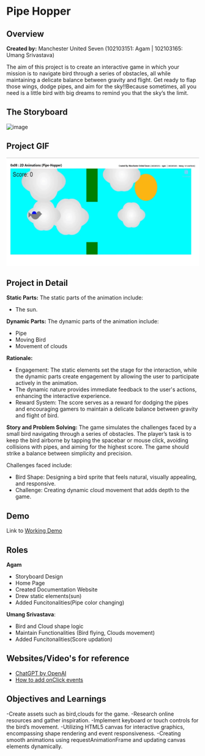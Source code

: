 # Pipe Hopper


## Overview
**Created by:** Manchester United Seven (102103151: Agam | 102103165: Umang Srivastava)

The aim of this project is to create an interactive game in which your mission is to navigate bird through a series of obstacles, all while maintaining a delicate balance between gravity and flight. Get ready to flap those wings, dodge pipes, and aim for the sky!!Because sometimes, all you need is a little bird with big dreams to remind you that the sky’s the limit.

## The Storyboard
![image](https://github.com/D-Agam/2D-Animation-Pipe-Hopper-/assets/108125757/b68d9eb1-f855-4b05-81fc-611b0df3744a)

## Project GIF
![GIF](CG_Demo.gif)

## Project in Detail

**Static Parts:** 
The static parts of the animation include:
- The sun.

**Dynamic Parts:** 
The dynamic parts of the animation include:
- Pipe
- Moving Bird
- Movement of clouds 

**Rationale:**
- Engagement: The static elements set the stage for the 
interaction, while the dynamic parts create engagement 
by allowing the user to participate actively in the animation.
- The dynamic nature provides immediate feedback
to the user's actions, enhancing the interactive experience.
- Reward System: The score serves as a 
reward for dodging the pipes and encouraging gamers to 
maintain a delicate balance between gravity and flight of bird.

**Story and Problem Solving:**
The game simulates the challenges faced by a small bird navigating through a series of obstacles. The player’s task is to keep the bird airborne by tapping the spacebar or mouse click, avoiding collisions with pipes, and aiming for the highest score. The game should strike a balance between simplicity and precision.

Challenges faced include:
- Bird Shape: Designing a bird sprite that feels natural, visually appealing, and responsive.
- Challenge: Creating dynamic cloud movement that adds depth to the game.


## Demo ##

Link to [Working Demo](./Pipe-hopper(code))

## Roles ##

**Agam** 
- Storyboard Design
- Home Page
- Created Documentation Website
- Drew static elements(sun) 
- Added Funcitonalities(Pipe color changing)

**Umang Srivastava**: 
- Bird and Cloud shape logic
- Maintain Functionalities (Bird flying, Clouds movement) 
- Added Funcitonalities(Score updation)

## Websites/Video's for reference ##
- [ChatGPT by OpenAI](https://chatgpt.com/)
- [How to add onClick events](https://www.freecodecamp.org/news/javascript-addeventlistener-example-code/)

## Objectives and Learnings ##
-Create assets such as bird,clouds for the game.
-Research online resources and gather inspiration.
-Implement keyboard or touch controls for the bird’s movement.
-Utilizing HTML5 canvas for interactive graphics, encompassing shape rendering and event responsiveness.
-Creating smooth animations using requestAnimationFrame and updating canvas elements dynamically.

